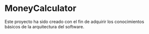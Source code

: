MoneyCalculator
===============

Este proyecto ha sido creado con el fin de adquirir los conocimientos básicos de la arquitectura del software.
